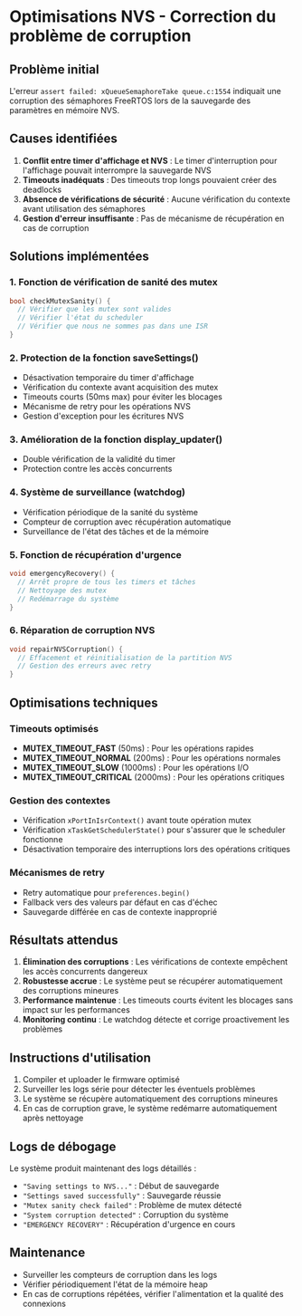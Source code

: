 # Optimisations NVS - Correction du problème de corruption

## Problème initial
L'erreur `assert failed: xQueueSemaphoreTake queue.c:1554` indiquait une corruption des sémaphores FreeRTOS lors de la sauvegarde des paramètres en mémoire NVS.

## Causes identifiées

1. **Conflit entre timer d'affichage et NVS** : Le timer d'interruption pour l'affichage pouvait interrompre la sauvegarde NVS
2. **Timeouts inadéquats** : Des timeouts trop longs pouvaient créer des deadlocks
3. **Absence de vérifications de sécurité** : Aucune vérification du contexte avant utilisation des sémaphores
4. **Gestion d'erreur insuffisante** : Pas de mécanisme de récupération en cas de corruption

## Solutions implémentées

### 1. Fonction de vérification de sanité des mutex
```cpp
bool checkMutexSanity() {
  // Vérifier que les mutex sont valides
  // Vérifier l'état du scheduler
  // Vérifier que nous ne sommes pas dans une ISR
}
```

### 2. Protection de la fonction saveSettings()
- Désactivation temporaire du timer d'affichage
- Vérification du contexte avant acquisition des mutex
- Timeouts courts (50ms max) pour éviter les blocages
- Mécanisme de retry pour les opérations NVS
- Gestion d'exception pour les écritures NVS

### 3. Amélioration de la fonction display_updater()
- Double vérification de la validité du timer
- Protection contre les accès concurrents

### 4. Système de surveillance (watchdog)
- Vérification périodique de la sanité du système
- Compteur de corruption avec récupération automatique
- Surveillance de l'état des tâches et de la mémoire

### 5. Fonction de récupération d'urgence
```cpp
void emergencyRecovery() {
  // Arrêt propre de tous les timers et tâches
  // Nettoyage des mutex
  // Redémarrage du système
}
```

### 6. Réparation de corruption NVS
```cpp
void repairNVSCorruption() {
  // Effacement et réinitialisation de la partition NVS
  // Gestion des erreurs avec retry
}
```

## Optimisations techniques

### Timeouts optimisés
- **MUTEX_TIMEOUT_FAST** (50ms) : Pour les opérations rapides
- **MUTEX_TIMEOUT_NORMAL** (200ms) : Pour les opérations normales
- **MUTEX_TIMEOUT_SLOW** (1000ms) : Pour les opérations I/O
- **MUTEX_TIMEOUT_CRITICAL** (2000ms) : Pour les opérations critiques

### Gestion des contextes
- Vérification `xPortInIsrContext()` avant toute opération mutex
- Vérification `xTaskGetSchedulerState()` pour s'assurer que le scheduler fonctionne
- Désactivation temporaire des interruptions lors des opérations critiques

### Mécanismes de retry
- Retry automatique pour `preferences.begin()`
- Fallback vers des valeurs par défaut en cas d'échec
- Sauvegarde différée en cas de contexte inapproprié

## Résultats attendus

1. **Élimination des corruptions** : Les vérifications de contexte empêchent les accès concurrents dangereux
2. **Robustesse accrue** : Le système peut se récupérer automatiquement des corruptions mineures
3. **Performance maintenue** : Les timeouts courts évitent les blocages sans impact sur les performances
4. **Monitoring continu** : Le watchdog détecte et corrige proactivement les problèmes

## Instructions d'utilisation

1. Compiler et uploader le firmware optimisé
2. Surveiller les logs série pour détecter les éventuels problèmes
3. Le système se récupère automatiquement des corruptions mineures
4. En cas de corruption grave, le système redémarre automatiquement après nettoyage

## Logs de débogage

Le système produit maintenant des logs détaillés :
- `"Saving settings to NVS..."` : Début de sauvegarde
- `"Settings saved successfully"` : Sauvegarde réussie
- `"Mutex sanity check failed"` : Problème de mutex détecté
- `"System corruption detected"` : Corruption du système
- `"EMERGENCY RECOVERY"` : Récupération d'urgence en cours

## Maintenance

- Surveiller les compteurs de corruption dans les logs
- Vérifier périodiquement l'état de la mémoire heap
- En cas de corruptions répétées, vérifier l'alimentation et la qualité des connexions
